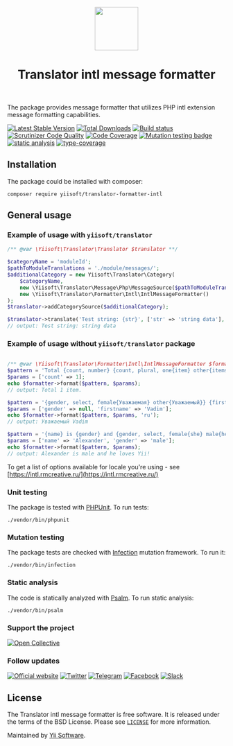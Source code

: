 <p align="center">
    <a href="https://github.com/yiisoft" target="_blank">
        <img src="https://avatars0.githubusercontent.com/u/993323" height="100px">
    </a>
    <h1 align="center">Translator intl message formatter</h1>
    <br>
</p>

The package provides message formatter that utilizes PHP intl extension message formatting capabilities.

[![Latest Stable Version](https://poser.pugx.org/yiisoft/translator-formatter-intl/v/stable.png)](https://packagist.org/packages/yiisoft/translator-formatter-intl)
[![Total Downloads](https://poser.pugx.org/yiisoft/translator-formatter-intl/downloads.png)](https://packagist.org/packages/yiisoft/translator-formatter-intl)
[![Build status](https://github.com/yiisoft/translator-formatter-intl/workflows/build/badge.svg)](https://github.com/yiisoft/translator-formatter-intl/actions?query=workflow%3Abuild)
[![Scrutinizer Code Quality](https://scrutinizer-ci.com/g/yiisoft/translator-formatter-intl/badges/quality-score.png?b=master)](https://scrutinizer-ci.com/g/yiisoft/translator-formatter-intl/?branch=master)
[![Code Coverage](https://scrutinizer-ci.com/g/yiisoft/translator-formatter-intl/badges/coverage.png?b=master)](https://scrutinizer-ci.com/g/yiisoft/translator-formatter-intl/?branch=master)
[![Mutation testing badge](https://img.shields.io/endpoint?style=flat&url=https%3A%2F%2Fbadge-api.stryker-mutator.io%2Fgithub.com%2Fyiisoft%2Ftranslator-formatter-intl%2Fmaster)](https://dashboard.stryker-mutator.io/reports/github.com/yiisoft/translator-formatter-intl/master)
[![static analysis](https://github.com/yiisoft/translator-formatter-intl/workflows/static%20analysis/badge.svg)](https://github.com/yiisoft/translator-formatter-intl/actions?query=workflow%3A%22static+analysis%22)
[![type-coverage](https://shepherd.dev/github/yiisoft/translator-formatter-intl/coverage.svg)](https://shepherd.dev/github/yiisoft/translator-formatter-intl)

## Installation

The package could be installed with composer:

```
composer require yiisoft/translator-formatter-intl
```

## General usage

### Example of usage with `yiisoft/translator`
```php
/** @var \Yiisoft\Translator\Translator $translator **/

$categoryName = 'moduleId';
$pathToModuleTranslations = './module/messages/';
$additionalCategory = new Yiisoft\Translator\Category(
    $categoryName, 
    new \Yiisoft\Translator\Message\Php\MessageSource($pathToModuleTranslations),
    new \Yiisoft\Translator\Formatter\Intl\IntlMessageFormatter()
);
$translator->addCategorySource($additionalCategory);

$translator->translate('Test string: {str}', ['str' => 'string data'], 'moduleId', 'en');
// output: Test string: string data
```

### Example of usage without `yiisoft/translator` package
```php

/** @var \Yiisoft\Translator\Formatter\Intl\IntlMessageFormatter $formatter */
$pattern = 'Total {count, number} {count, plural, one{item} other{items}}.';
$params = ['count' => 1];
echo $formatter->format($pattern, $params);
// output: Total 1 item. 

$pattern = '{gender, select, female{Уважаемая} other{Уважаемый}} {firstname}';
$params = ['gender' => null, 'firstname' => 'Vadim'];
echo $formatter->format($pattern, $params, 'ru');
// output: Уважаемый Vadim 

$pattern = '{name} is {gender} and {gender, select, female{she} male{he} other{it}} loves Yii!';
$params = ['name' => 'Alexander', 'gender' => 'male'];
echo $formatter->format($pattern, $params);
// output: Alexander is male and he loves Yii! 
```

To get a list of options available for locale you're using - see [https://intl.rmcreative.ru/](https://intl.rmcreative.ru/)

### Unit testing

The package is tested with [PHPUnit](https://phpunit.de/). To run tests:

```shell
./vendor/bin/phpunit
```

### Mutation testing

The package tests are checked with [Infection](https://infection.github.io/) mutation framework. To run it:

```shell
./vendor/bin/infection
```

### Static analysis

The code is statically analyzed with [Psalm](https://psalm.dev/). To run static analysis:

```shell
./vendor/bin/psalm
```

### Support the project

[![Open Collective](https://img.shields.io/badge/Open%20Collective-sponsor-7eadf1?logo=open%20collective&logoColor=7eadf1&labelColor=555555)](https://opencollective.com/yiisoft)

### Follow updates

[![Official website](https://img.shields.io/badge/Powered_by-Yii_Framework-green.svg?style=flat)](https://www.yiiframework.com/)
[![Twitter](https://img.shields.io/badge/twitter-follow-1DA1F2?logo=twitter&logoColor=1DA1F2&labelColor=555555?style=flat)](https://twitter.com/yiiframework)
[![Telegram](https://img.shields.io/badge/telegram-join-1DA1F2?style=flat&logo=telegram)](https://t.me/yii3en)
[![Facebook](https://img.shields.io/badge/facebook-join-1DA1F2?style=flat&logo=facebook&logoColor=ffffff)](https://www.facebook.com/groups/yiitalk)
[![Slack](https://img.shields.io/badge/slack-join-1DA1F2?style=flat&logo=slack)](https://yiiframework.com/go/slack)

## License

The Translator intl message formatter is free software. It is released under the terms of the BSD License.
Please see [`LICENSE`](./LICENSE.md) for more information.

Maintained by [Yii Software](https://www.yiiframework.com/).
